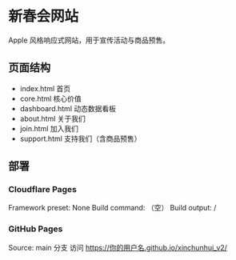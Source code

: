 # 新春会网站

Apple 风格响应式网站，用于宣传活动与商品预售。

## 页面结构
- index.html 首页
- core.html 核心价值
- dashboard.html 动态数据看板
- about.html 关于我们
- join.html 加入我们
- support.html 支持我们（含商品预售）

## 部署
### Cloudflare Pages
Framework preset: None
Build command: （空）
Build output: /

### GitHub Pages
Source: main 分支
访问 https://你的用户名.github.io/xinchunhui_v2/
